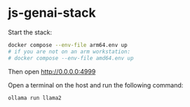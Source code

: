 # js-genai-stack

Start the stack:
```bash
docker compose --env-file arm64.env up
# if you are not on an arm workstation: 
# docker compose --env-file amd64.env up
```
Then open http://0.0.0.0:4999


Open a terminal on the host and run the following command:
```bash
ollama run llama2
```